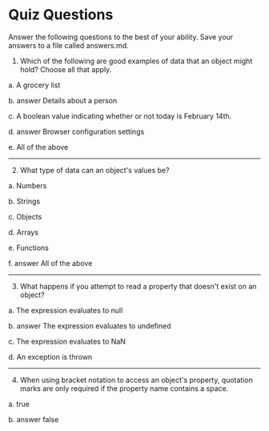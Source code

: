 # Quiz Questions

Answer the following questions to the best of your ability. Save your answers to a file called answers.md.

1. Which of the following are good examples of data that an object might hold? Choose all that apply.

a. A grocery list

b. answer Details about a person

c. A boolean value indicating whether or not today is February 14th.

d. answer Browser configuration settings

e. All of the above

---

2. What type of data can an object's values be?

a. Numbers

b. Strings

c. Objects

d. Arrays

e. Functions

f. answer All of the above

---

3. What happens if you attempt to read a property that doesn't exist on an object?

a. The expression evaluates to null

b. answer The expression evaluates to undefined

c. The expression evaluates to NaN

d. An exception is thrown

---

4. When using bracket notation to access an object's property, quotation marks are only required if the property name contains a space.

a. true

b. answer false
